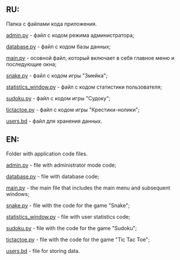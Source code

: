## RU:

Папка с файлами кода приложения.

[admin.py](https://github.com/oooNAKooo/Brain-Crush/blob/main/Code/admin.py) - файл с кодом режима администратора;

[database.py](https://github.com/oooNAKooo/Brain-Crush/blob/main/Code/database.py) - файл с кодом базы данных;

[main.py](https://github.com/oooNAKooo/Brain-Crush/blob/main/Code/main.py) - осовной файл, который включает в себя главное меню и последующие окна;

[snake.py](https://github.com/oooNAKooo/Brain-Crush/blob/main/Code/snake.py) - файл с кодом игры "Змейка";

[statistics_window.py](https://github.com/oooNAKooo/Brain-Crush/blob/main/Code/statistics_window.py) - файл с кодом статистики пользователя;

[sudoku.py](https://github.com/oooNAKooo/Brain-Crush/blob/main/Code/sudoku.py) - файл с кодом игры "Судоку";

[tictactoe.py](https://github.com/oooNAKooo/Brain-Crush/blob/main/Code/tictactoe.py) - файл с кодом игры "Крестики-нолики";

[users.bd](https://github.com/oooNAKooo/Brain-Crush/blob/main/Code/users.bd) - файл для хранения данных.

##
## EN:

Folder with application code files.

[admin.py](https://github.com/oooNAKooo/Brain-Crush/blob/main/Code/admin.py) - file with administrator mode code;

[database.py](https://github.com/oooNAKooo/Brain-Crush/blob/main/Code/database.py) - file with database code;

[main.py](https://github.com/oooNAKooo/Brain-Crush/blob/main/Code/main.py) - the main file that includes the main menu and subsequent windows;

[snake.py](https://github.com/oooNAKooo/Brain-Crush/blob/main/Code/snake.py) - file with the code for the game "Snake";

[statistics_window.py](https://github.com/oooNAKooo/Brain-Crush/blob/main/Code/statistics_window.py) - file with user statistics code;

[sudoku.py](https://github.com/oooNAKooo/Brain-Crush/blob/main/Code/sudoku.py) - file with the code for the game "Sudoku";

[tictactoe.py](https://github.com/oooNAKooo/Brain-Crush/blob/main/Code/tictactoe.py) - file with the code for the game "Tic Tac Toe";

[users.bd](https://github.com/oooNAKooo/Brain-Crush/blob/main/Code/users.bd) - file for storing data.

##

